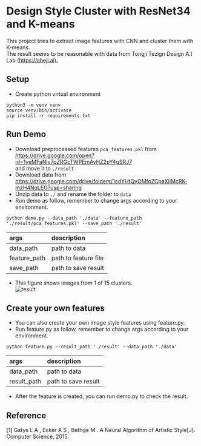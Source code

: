 # Design Style Cluster with ResNet34 and K-means

This project tries to extract image features with CNN and cluster them with K-means.  
The result seems to be reasonable with data from Tongji Tezign Design A.I Lab (<https://sheji.ai).>

## Setup
* Create python virtual environment
```shell script
python3 -m venv venv
source venv/bin/activate
pip install -r requirements.txt
```

## Run Demo
* Download preprocessed features `pca_features.pkl` from  
https://drive.google.com/open?id=1yeMFaNly7pZRGcTWPEmAvHZ2pY4gSRJ7   
and move it to `./result`
* Download data from  
https://drive.google.com/drive/folders/1cdYHtQyOMfoZCpaXiiMcRK-mzH4NqLEG?usp=sharing  
* Unzip data to `./` and rename the folder to `data`  
* Run demo as follow, remember to change args according to your environment.  
```shell script
python demo.py --data_path './data' --feature_path './result/pca_features.pkl' --save_path './result'
```

| args | description |  
| :------  | :------ |  
| data_path  | path to data |
| feature_path | path to feature file |
| save_path | path to save result |  

* This figure shows images from 1 of 15 clusters.  
![result](https://raw.githubusercontent.com/zhuojg/style_cluster/master/result/0.png)


## Create your own features
* You can also create your own image style features using feature.py.
* Run feature.py as follow, remember to change args according to your environment.
```shell script
python feature.py --result_path './result' --data_path './data'
```

| args | description |  
| :------  | :------ |  
| data_path  | path to data |
| result_path | path to save result |

* After the feature is created, you can run demo.py to check the result.  

## Reference

[1] Gatys L A , Ecker A S , Bethge M . A Neural Algorithm of Artistic Style[J]. Computer Science, 2015.
